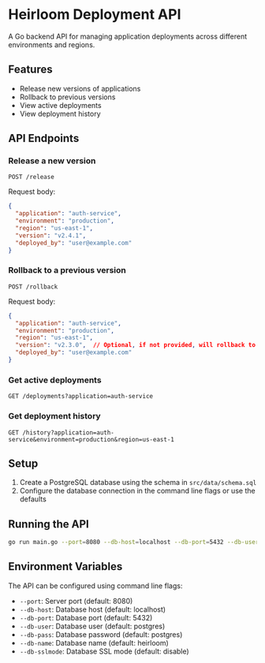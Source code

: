 # Heirloom Deployment API

A Go backend API for managing application deployments across different environments and regions.

## Features

- Release new versions of applications
- Rollback to previous versions
- View active deployments
- View deployment history

## API Endpoints

### Release a new version

```
POST /release
```

Request body:
```json
{
  "application": "auth-service",
  "environment": "production",
  "region": "us-east-1",
  "version": "v2.4.1",
  "deployed_by": "user@example.com"
}
```

### Rollback to a previous version

```
POST /rollback
```

Request body:
```json
{
  "application": "auth-service",
  "environment": "production",
  "region": "us-east-1",
  "version": "v2.3.0",  // Optional, if not provided, will rollback to the previous version
  "deployed_by": "user@example.com"
}
```

### Get active deployments

```
GET /deployments?application=auth-service
```

### Get deployment history

```
GET /history?application=auth-service&environment=production&region=us-east-1
```

## Setup

1. Create a PostgreSQL database using the schema in `src/data/schema.sql`
2. Configure the database connection in the command line flags or use the defaults

## Running the API

```bash
go run main.go --port=8080 --db-host=localhost --db-port=5432 --db-user=postgres --db-pass=postgres --db-name=heirloom
```

## Environment Variables

The API can be configured using command line flags:

- `--port`: Server port (default: 8080)
- `--db-host`: Database host (default: localhost)
- `--db-port`: Database port (default: 5432)
- `--db-user`: Database user (default: postgres)
- `--db-pass`: Database password (default: postgres)
- `--db-name`: Database name (default: heirloom)
- `--db-sslmode`: Database SSL mode (default: disable)